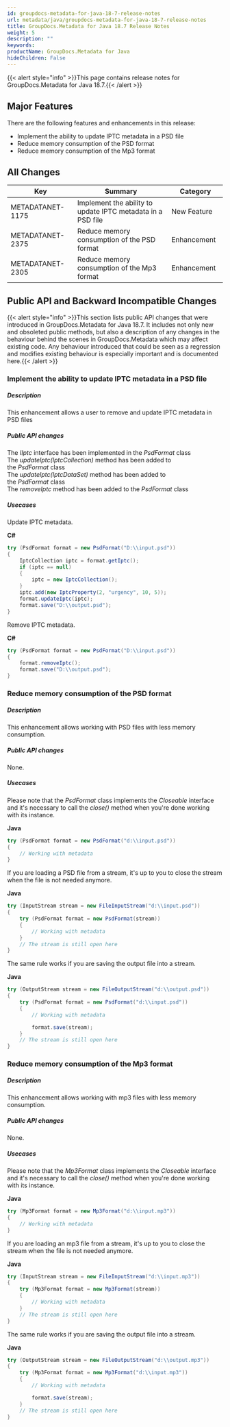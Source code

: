 ```yaml
---
id: groupdocs-metadata-for-java-18-7-release-notes
url: metadata/java/groupdocs-metadata-for-java-18-7-release-notes
title: GroupDocs.Metadata for Java 18.7 Release Notes
weight: 5
description: ""
keywords: 
productName: GroupDocs.Metadata for Java
hideChildren: False
---
```

{{< alert style="info" >}}This page contains release notes for GroupDocs.Metadata for Java 18.7.{{< /alert >}}

## Major Features

There are the following features and enhancements in this release:

*   Implement the ability to update IPTC metadata in a PSD file
*   Reduce memory consumption of the PSD format
*   Reduce memory consumption of the Mp3 format

## All Changes

| Key | Summary | Category |
| --- | --- | --- |
| METADATANET-1175 | Implement the ability to update IPTC metadata in a PSD file | New Feature   |
| METADATANET-2375  | Reduce memory consumption of the PSD format  | Enhancement |
| METADATANET-2305 | Reduce memory consumption of the Mp3 format  | Enhancement   |

## Public API and Backward Incompatible Changes

{{< alert style="info" >}}This section lists public API changes that were introduced in GroupDocs.Metadata for Java 18.7. It includes not only new and obsoleted public methods, but also a description of any changes in the behaviour behind the scenes in GroupDocs.Metadata which may affect existing code. Any behaviour introduced that could be seen as a regression and modifies existing behaviour is especially important and is documented here.{{< /alert >}}

### Implement the ability to update IPTC metadata in a PSD file 

##### Description

This enhancement allows a user to remove and update IPTC metadata in PSD files

##### Public API changes

The *IIptc* interface has been implemented in the *PsdFormat* class  
The *updateIptc(IptcCollection)* method has been added to the *PsdFormat* class  
The *updateIptc(IptcDataSet)* method has been added to the *PsdFormat* class  
The *removeIptc* method has been added to the *PsdFormat* class

##### Usecases

Update IPTC metadata.

**C#**

```csharp
try (PsdFormat format = new PsdFormat("D:\\input.psd"))
{
    IptcCollection iptc = format.getIptc();
    if (iptc == null)
    {
        iptc = new IptcCollection();
    }
    iptc.add(new IptcProperty(2, "urgency", 10, 5));
    format.updateIptc(iptc);
    format.save("D:\\output.psd");
}
```

Remove IPTC metadata.

**C#**

```csharp
try (PsdFormat format = new PsdFormat("D:\\input.psd"))
{
    format.removeIptc();
    format.save("D:\\output.psd");
}
```

### Reduce memory consumption of the PSD format

##### Description

This enhancement allows working with PSD files with less memory consumption.

##### Public API changes

None.

##### Usecases

Please note that the *PsdFormat* class implements the *Closeable* interface and it's necessary to call the *close()* method when you're done working with its instance.

**Java**

```csharp
try (PsdFormat format = new PsdFormat("d:\\input.psd"))
{
    // Working with metadata
}
```

If you are loading a PSD file from a stream, it's up to you to close the stream when the file is not needed anymore.

**Java**

```csharp
try (InputStream stream = new FileInputStream("d:\\input.psd"))
{
    try (PsdFormat format = new PsdFormat(stream))
    {
        // Working with metadata
    }
    // The stream is still open here
}
```

The same rule works if you are saving the output file into a stream.

**Java**

```csharp
try (OutputStream stream = new FileOutputStream("d:\\output.psd"))
{
    try (PsdFormat format = new PsdFormat("d:\\input.psd"))
    {
        // Working with metadata

        format.save(stream);
    }
    // The stream is still open here
}
```

### Reduce memory consumption of the Mp3 format

##### Description

This enhancement allows working with mp3 files with less memory consumption.

##### Public API changes

None.

##### Usecases

Please note that the *Mp3Format* class implements the *Closeable* interface and it's necessary to call the *close()* method when you're done working with its instance.

**Java**

```csharp
try (Mp3Format format = new Mp3Format("d:\\input.mp3"))
{
    // Working with metadata
}
```

If you are loading an mp3 file from a stream, it's up to you to close the stream when the file is not needed anymore.

**Java**

```csharp
try (InputStream stream = new FileInputStream("d:\\input.mp3"))
{
    try (Mp3Format format = new Mp3Format(stream))
    {
        // Working with metadata
    }
    // The stream is still open here
}
```

The same rule works if you are saving the output file into a stream.

**Java**

```csharp
try (OutputStream stream = new FileOutputStream("d:\\output.mp3"))
{
    try (Mp3Format format = new Mp3Format("d:\\input.mp3"))
    {
        // Working with metadata

        format.save(stream);
    }
    // The stream is still open here
}
```
